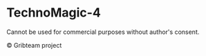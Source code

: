 # TechnoMagic-4
Cannot be used for commercial purposes without author's consent.

© Gribteam project
